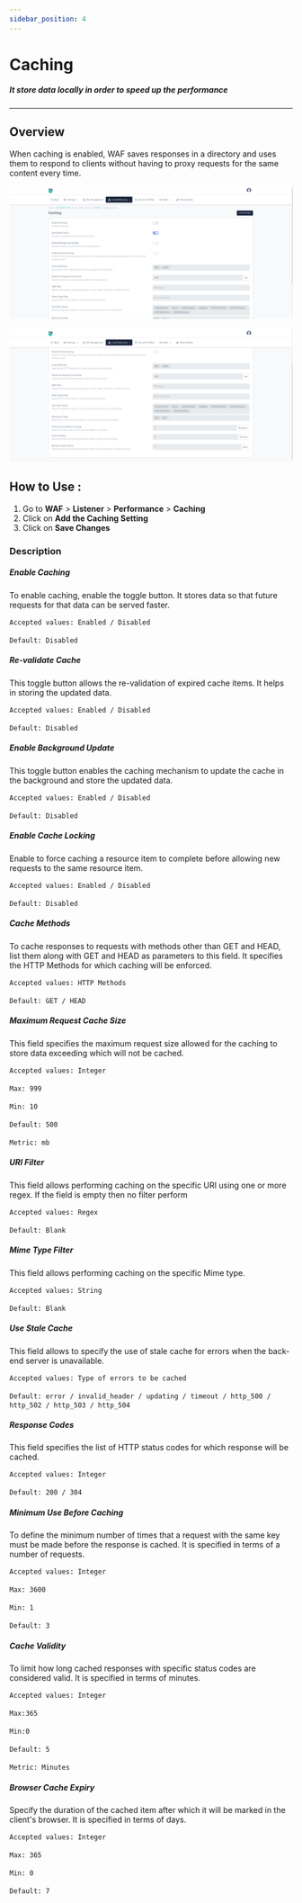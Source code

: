 ```yaml
---
sidebar_position: 4
---
```

# Caching
##### It store data locally in order to speed up the performance
---

## Overview
When caching is enabled, WAF saves responses in a directory and uses them to respond to clients without having to proxy requests for the same content every time.

![Caching](/img/waf/v8/docs/caching1.png)

![caching](/img/waf/v8/docs/caching2.png)  

## How to Use :

1. Go to **WAF** > **Listener** > **Performance** > **Caching**
2. Click on **Add the Caching Setting**
3. Click on **Save Changes**

### Description 

##### **Enable Caching**

To enable caching, enable the toggle button. It stores data so that future requests for that data can be served faster.

    Accepted values: Enabled / Disabled

    Default: Disabled

##### **Re-validate Cache**

This toggle button allows the re-validation of expired cache items. It helps in storing the updated data.

    Accepted values: Enabled / Disabled

    Default: Disabled

##### **Enable Background Update**

This toggle button enables the caching mechanism to update the cache in the background and store the updated data.

    Accepted values: Enabled / Disabled

    Default: Disabled

##### **Enable Cache Locking**

Enable to force caching a resource item to complete before allowing new requests to the same resource item.

    Accepted values: Enabled / Disabled

    Default: Disabled

##### **Cache Methods**

To cache responses to requests with methods other than GET and HEAD, list them along with GET and HEAD as parameters to this field. It specifies the HTTP Methods for which caching will be enforced.

    Accepted values: HTTP Methods

    Default: GET / HEAD

##### **Maximum Request Cache Size**

This field specifies the maximum request size allowed for the caching to store data exceeding which will not be cached.

    Accepted values: Integer    

    Max: 999

    Min: 10

    Default: 500

    Metric: mb

##### **URI Filter**

This field allows performing caching on the specific URI using one or more regex. If the field is empty then no filter perform

    Accepted values: Regex  

    Default: Blank 

##### **Mime Type Filter**

This field allows performing caching on the specific Mime type.

    Accepted values: String

    Default: Blank

##### **Use Stale Cache**

This field allows to specify the use of stale cache for errors when the back-end server is unavailable.

    Accepted values: Type of errors to be cached    

    Default: error / invalid_header / updating / timeout / http_500 / http_502 / http_503 / http_504 

##### **Response Codes**

This field specifies the list of HTTP status codes for which response will be cached. 

    Accepted values: Integer    

    Default: 200 / 304

##### **Minimum Use Before Caching**

To define the minimum number of times that a request with the same key must be made before the response is cached. It is specified in terms of a number of requests.

    Accepted values: Integer

    Max: 3600

    Min: 1

    Default: 3

##### **Cache Validity**

To limit how long cached responses with specific status codes are considered valid. It is specified in terms of minutes.

    Accepted values: Integer    

    Max:365

    Min:0

    Default: 5

    Metric: Minutes

##### **Browser Cache Expiry**

Specify the duration of the cached item after which it will be marked in the client's browser. It is specified in terms of days.

    Accepted values: Integer

    Max: 365

    Min: 0

    Default: 7
